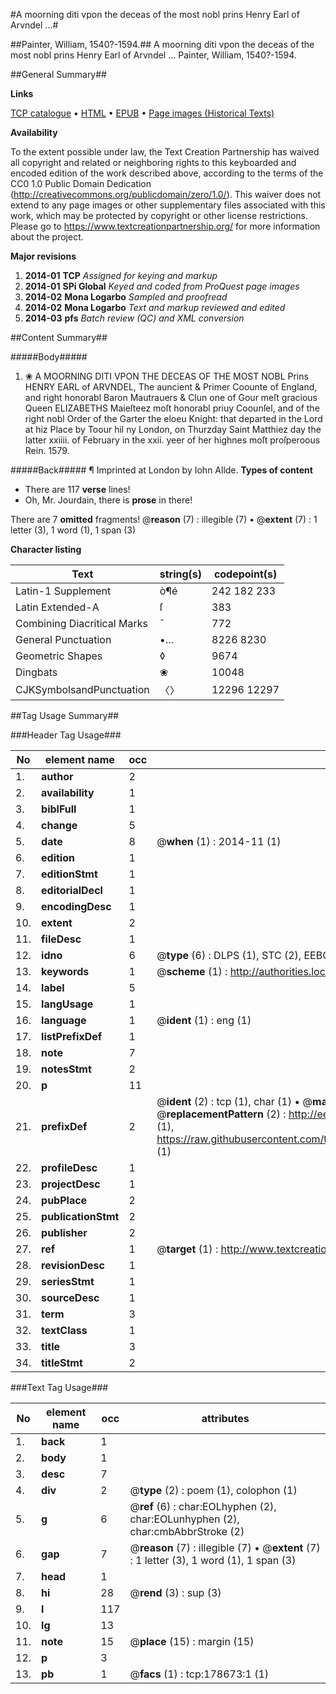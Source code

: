 #A moorning diti vpon the deceas of the most nobl prins Henry Earl of Arvndel ...#

##Painter, William, 1540?-1594.##
A moorning diti vpon the deceas of the most nobl prins Henry Earl of Arvndel ...
Painter, William, 1540?-1594.

##General Summary##

**Links**

[TCP catalogue](http://www.ota.ox.ac.uk/tcp/)  • 
[HTML](http://tei.it.ox.ac.uk/tcp/Texts-HTML/free/B15/B15101.html)  • 
[EPUB](http://tei.it.ox.ac.uk/tcp/Texts-EPUB/free/B15/B15101.epub) • 
[Page images (Historical Texts)](https://historicaltexts.jisc.ac.uk/eebo-19241059e)

**Availability**

To the extent possible under law, the Text Creation Partnership has waived all copyright and related or neighboring rights to this keyboarded and encoded edition of the work described above, according to the terms of the CC0 1.0 Public Domain Dedication (http://creativecommons.org/publicdomain/zero/1.0/). This waiver does not extend to any page images or other supplementary files associated with this work, which may be protected by copyright or other license restrictions. Please go to https://www.textcreationpartnership.org/ for more information about the project.

**Major revisions**

1. __2014-01__ __TCP__ *Assigned for keying and markup*
1. __2014-01__ __SPi Global__ *Keyed and coded from ProQuest page images*
1. __2014-02__ __Mona Logarbo__ *Sampled and proofread*
1. __2014-02__ __Mona Logarbo__ *Text and markup reviewed and edited*
1. __2014-03__ __pfs__ *Batch review (QC) and XML conversion*

##Content Summary##

#####Body#####

1. ❀ A MOORNING DITI VPON THE DECEAS OF THE MOST NOBL Prins HENRY EARL of ARVNDEL, The auncient & Primer Coounte of England, and right honorabl Baron Mautrauers & Clun one of Gour meſt gracious Queen ELIZABETHS Maieſteez moſt honorabl priuy Coounſel, and of the right nobl Order of the Garter the eloeu Knight: that departed in the Lord at hiz Place by Toour hil ny London, on Thurzday Saint Matthiez day the latter xxiiii. of February in the xxii. yeer of her highnes moſt proſperoous Rein. 1579.

#####Back#####
¶ Imprinted at London by Iohn Allde.
**Types of content**

  * There are 117 **verse** lines!
  * Oh, Mr. Jourdain, there is **prose** in there!

There are 7 **omitted** fragments! 
 @__reason__ (7) : illegible (7)  •  @__extent__ (7) : 1 letter (3), 1 word (1), 1 span (3)

**Character listing**


|Text|string(s)|codepoint(s)|
|---|---|---|
|Latin-1 Supplement|ò¶é|242 182 233|
|Latin Extended-A|ſ|383|
|Combining             Diacritical Marks|̄|772|
|General Punctuation|•…|8226 8230|
|Geometric Shapes|◊|9674|
|Dingbats|❀|10048|
|CJKSymbolsandPunctuation|〈〉|12296 12297|

##Tag Usage Summary##

###Header Tag Usage###

|No|element name|occ|attributes|
|---|---|---|---|
|1.|__author__|2||
|2.|__availability__|1||
|3.|__biblFull__|1||
|4.|__change__|5||
|5.|__date__|8| @__when__ (1) : 2014-11 (1)|
|6.|__edition__|1||
|7.|__editionStmt__|1||
|8.|__editorialDecl__|1||
|9.|__encodingDesc__|1||
|10.|__extent__|2||
|11.|__fileDesc__|1||
|12.|__idno__|6| @__type__ (6) : DLPS (1), STC (2), EEBO-CITATION (1), OCLC (1), VID (1)|
|13.|__keywords__|1| @__scheme__ (1) : http://authorities.loc.gov/ (1)|
|14.|__label__|5||
|15.|__langUsage__|1||
|16.|__language__|1| @__ident__ (1) : eng (1)|
|17.|__listPrefixDef__|1||
|18.|__note__|7||
|19.|__notesStmt__|2||
|20.|__p__|11||
|21.|__prefixDef__|2| @__ident__ (2) : tcp (1), char (1)  •  @__matchPattern__ (2) : ([0-9\-]+):([0-9IVX]+) (1), (.+) (1)  •  @__replacementPattern__ (2) : http://eebo.chadwyck.com/downloadtiff?vid=$1&page=$2 (1), https://raw.githubusercontent.com/textcreationpartnership/Texts/master/tcpchars.xml#$1 (1)|
|22.|__profileDesc__|1||
|23.|__projectDesc__|1||
|24.|__pubPlace__|2||
|25.|__publicationStmt__|2||
|26.|__publisher__|2||
|27.|__ref__|1| @__target__ (1) : http://www.textcreationpartnership.org/docs/. (1)|
|28.|__revisionDesc__|1||
|29.|__seriesStmt__|1||
|30.|__sourceDesc__|1||
|31.|__term__|3||
|32.|__textClass__|1||
|33.|__title__|3||
|34.|__titleStmt__|2||


###Text Tag Usage###

|No|element name|occ|attributes|
|---|---|---|---|
|1.|__back__|1||
|2.|__body__|1||
|3.|__desc__|7||
|4.|__div__|2| @__type__ (2) : poem (1), colophon (1)|
|5.|__g__|6| @__ref__ (6) : char:EOLhyphen (2), char:EOLunhyphen (2), char:cmbAbbrStroke (2)|
|6.|__gap__|7| @__reason__ (7) : illegible (7)  •  @__extent__ (7) : 1 letter (3), 1 word (1), 1 span (3)|
|7.|__head__|1||
|8.|__hi__|28| @__rend__ (3) : sup (3)|
|9.|__l__|117||
|10.|__lg__|13||
|11.|__note__|15| @__place__ (15) : margin (15)|
|12.|__p__|3||
|13.|__pb__|1| @__facs__ (1) : tcp:178673:1 (1)|
